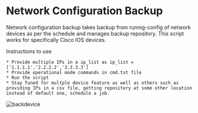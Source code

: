 # Network Configuration Backup
Network configuration backup takes backup from runnig-config of network devices as per the schedule and manages backup repository. This script works for specifically Cisco IOS devices.

  Instructions to use
  
    * Provide multiple IPs in a ip_list as ip_list =  ['1.1.1.1','2.2.2.2','3.3.3.3']
    * Provide operational mode commands in cmd.txt file
    * Run the script
    * Stay Tuned for multple device feature as well as others such as providing IPs in a csv file, getting repository at some other location instead of default one, schedule a job.
    
    
 ![backdevice](https://user-images.githubusercontent.com/63805419/124388149-2cb89e80-dcff-11eb-86e3-3efc38060a86.PNG)

  
  
  

